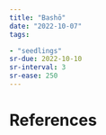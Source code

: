 ```yaml
---
title: "Bashō"
date: "2022-10-07"
tags:

- "seedlings"
sr-due: 2022-10-10
sr-interval: 3
sr-ease: 250
---
```




# References